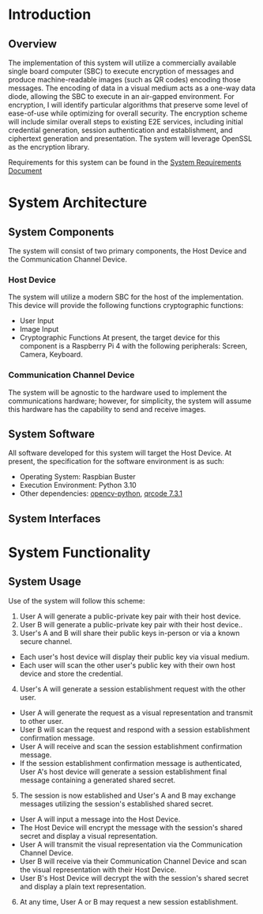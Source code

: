 # Introduction

## Overview

The implementation of this system will utilize a commercially available single board computer (SBC) to execute encryption of messages and produce machine-readable images (such as QR codes) encoding those messages. The encoding of data in a visual medium acts as a one-way data diode, allowing the SBC to execute in an air-gapped environment. For encryption, I will identify particular algorithms that preserve some level of ease-of-use while optimizing for overall security. The encryption scheme will include similar overall steps to existing E2E services, including initial credential generation, session authentication and establishment, and ciphertext generation and presentation. The system will leverage OpenSSL as the encryption library.

Requirements for this system can be found in the [System Requirements Document](https://github.gatech.edu/jlyons3/e2e-system/blob/ba8676dcf035279858c53cb4489d1ad1ec961d3e/Documents/system-requirements.md)

# System Architecture

## System Components

The system will consist of two primary components, the Host Device and the Communication Channel Device.

### Host Device

The system will utilize a modern SBC for the host of the implementation. This device will provide the following functions cryptographic functions:
* User Input
* Image Input
* Cryptographic Functions
At present, the target device for this component is a Raspberry Pi 4 with the following peripherals: Screen, Camera, Keyboard.

### Communication Channel Device

The system will be agnostic to the hardware used to implement the communications hardware; however, for simplicity, the system will assume this hardware has the capability to send and receive images.

## System Software

All software developed for this system will target the Host Device. At present, the specification for the software environment is as such:
* Operating System: Raspbian Buster
* Execution Environment: Python 3.10
* Other dependencies: [opencv-python](https://pypi.org/project/opencv-python/), [qrcode 7.3.1](https://pypi.org/project/qrcode/)

## System Interfaces



# System Functionality

## System Usage

Use of the system will follow this scheme:

1. User A will generate a public-private key pair with their host device.
2. User B will generate a public-private key pair with their host device..
3. User's A and B will share their public keys in-person or via a known secure channel.
 * Each user's host device will display their public key via visual medium.
 * Each user will scan the other user's public key with their own host device and store the credential.
4. User's A will generate a session establishment request with the other user.
 * User A will generate the request as a visual representation and transmit to other user.
 * User B will scan the request and respond with a session establishment confirmation message.
 * User A will receive and scan the session establishment confirmation message.
 * If the session establishment confirmation message is authenticated, User A's host device will generate a session establishment final message containing a generated shared secret.
5. The session is now established and User's A and B may exchange messages utilizing the session's established shared secret.
 * User A will input a message into the Host Device.
 * The Host Device will encrypt the message with the session's shared secret and display a visual representation.
 * User A will transmit the visual representation via the Communication Channel Device.
 * User B will receive via their Communication Channel Device and scan the visual representation with their Host Device.
 * User B's Host Device will decrypt the with the session's shared secret and display a plain text representation.
6. At any time, User A or B may request a new session establishment.